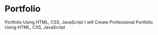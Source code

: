 # Portfolio
Portfolio Using HTML, CSS, JavaScript
I will Create Professional Portfolio Using HTML, CSS, JavaScript 

